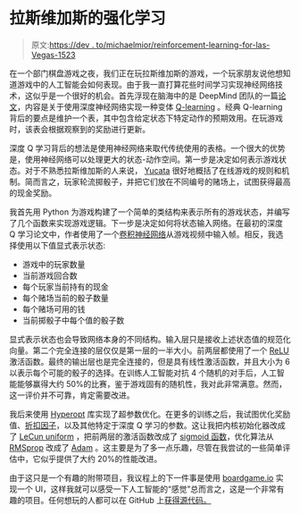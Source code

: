# 拉斯维加斯的强化学习

> 原文:[https://dev . to/michaelmior/reinforcement-learning-for-las-Vegas-1523](https://dev.to/michaelmior/reinforcement-learning-for-las-vegas-1523)

在一个部门棋盘游戏之夜，我们正在玩拉斯维加斯的游戏，一个玩家朋友说他想知道游戏中的人工智能会如何表现。由于我一直打算花些时间学习实现神经网络技术，这似乎是一个很好的机会。首先浮现在脑海中的是 DeepMind 团队的一篇[论文](https://arxiv.org/abs/1312.5602)，内容是关于使用深度神经网络实现一种变体 [Q-learning](https://en.wikipedia.org/wiki/Q-learning) 。经典 Q-learning 背后的要点是维护一个表，其中包含给定状态下特定动作的预期效用。在玩游戏时，该表会根据观察到的奖励进行更新。

深度 Q 学习背后的想法是使用神经网络来取代传统使用的表格。一个很大的优势是，使用神经网络可以处理更大的状态-动作空间。第一步是决定如何表示游戏状态。对于不熟悉拉斯维加斯的人来说， [Yucata](http://www.yucata.de/en/Rules/LasVegas) 很好地概括了在线游戏的规则和机制。简而言之，玩家轮流掷骰子，并把它们放在不同编号的赌场上，试图获得最高的现金奖励。

我首先用 Python 为游戏构建了一个简单的类结构来表示所有的游戏状态，并编写了几个函数来实现游戏逻辑。下一步是决定如何将状态输入网络。在最初的深度 Q 学习论文中，作者使用了一个[卷积神经网络](https://en.wikipedia.org/wiki/Convolutional_neural_network)从游戏视频中输入帧。相反，我选择使用以下值显式表示状态:

*   游戏中的玩家数量
*   当前游戏回合数
*   每个玩家当前持有的现金
*   每个赌场当前的骰子数量
*   每个赌场可用的钱
*   当前掷骰子中每个值的骰子数

显式表示状态也会导致网络本身的不同结构。输入层只是接收上述状态值的规范化向量。第二个完全连接的层仅仅是第一层的一半大小。前两层都使用了一个 [ReLU](https://en.wikipedia.org/wiki/Rectifier_(neural_networks)) 激活函数。最终的输出层也是完全连接的，但是具有线性激活函数，并且大小为 6 以表示每个可能的骰子的选择。在训练人工智能对抗 4 个随机的对手后，人工智能能够赢得大约 50%的比赛，鉴于游戏固有的随机性，我对此非常满意。然而，这一评价并不可靠，肯定需要改进。

我后来使用 [Hyperopt](https://github.com/hyperopt/hyperopt) 库实现了超参数优化。在更多的训练之后，我试图优化奖励值、[折扣因子](https://en.wikipedia.org/wiki/Q-learning#Discount_factor)，以及其他特定于深度 Q 学习的参数。这让我把内核初始化器改成了 [LeCun uniform](https://keras.io/initializers/#lecun_uniform) ，把前两层的激活函数改成了 [sigmoid 函数](https://keras.io/activations/#sigmoid)，优化算法从 [RMSprop](https://keras.io/optimizers/#rmsprop) 改成了 [Adam](https://keras.io/optimizers/#adam) 。这主要是为了多一点乐趣，尽管在我尝试的一些简单评估中，它似乎提供了大约 20%的性能改进。

由于这只是一个有趣的附带项目，我议程上的下一件事是使用 [boardgame.io](http://boardgame.io/) 实现一个 UI，这样我就可以感受一下人工智能的“感觉”总而言之，这是一个非常有趣的项目。任何想玩的人都可以在 GitHub 上[获得源代码。](https://github.com/michaelmior/lasvegas)